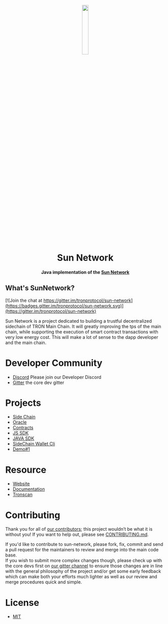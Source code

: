 <h1 align="center">
  <br>
  <img width=20% src="https://github.com/tronprotocol/wiki/blob/master/images/java-tron.jpg?raw=true">
  <br>
  Sun Network
  <br>
</h1>

<h4 align="center">
  Java implementation of the <a href="https://tron.network">Sun Network</a>
</h4>



## What's SunNetwork?

[![Join the chat at https://gitter.im/tronprotocol/sun-network](https://badges.gitter.im/tronprotocol/sun-network.svg)](https://gitter.im/tronprotocol/sun-network)

Sun Network is a project dedicated to building a trustful decentralized sidechain of TRON Main Chain. 
It will greatly improving the tps of the main chain, while supporting the execution of smart contract transactions with very low energy cost.
This will make a lot of sense to the dapp developer and the main chain.


# Developer Community

* [Discord](https://discord.gg/PXpCHV) Please join our Developer Discord
* [Gitter](https://gitter.im/tronprotocol/sun-network) the core dev gitter


# Projects
* [Side Chain](https://github.com/tronprotocol/sun-network/tree/develop/dapp-chain/side-chain)
* [Oracle](https://github.com/tronprotocol/sun-network/tree/develop/dapp-chain/oracle)
* [Contracts](https://github.com/tronprotocol/sun-network/tree/develop/dapp-chain/contract)
* [JS SDK](https://github.com/tronprotocol/sun-network/tree/develop/js-sdk)
* [JAVA SDK](https://github.com/tronprotocol/sun-network/tree/develop/sun-sdk)
* [SideChain Wallet Cli](https://github.com/tronprotocol/sun-network/tree/develop/sun-cli)
* [Demo#1](https://github.com/tronprotocol/sun-network/tree/develop/)


# Resource
* [Website](https://tron.network/sunnetwork/)
* [Documentation](https://tron.network/sunnetwork/doc)
* [Tronscan](https://tronscan.org/)


# Contributing
Thank you for all of [our contributors](https://github.com/tronprotocol/sun-network/graphs/contributors); this project wouldn’t be what it is without you! If you want to help out, please see [CONTRIBUTING.md](CONTRIBUTING.md).

If you'd like to contribute to sun-network, please fork, fix, commit and send a pull request for the maintainers to review and merge into the main code base.   
If you wish to submit more complex changes though, please check up with the core devs first on [our gitter channel](https://gitter.im/tronprotocol/sun-network) to ensure those changes are 
in line with the general philosophy of the project and/or get some early feedback which can make both your efforts much lighter as well as our review and merge procedures quick and simple.


# License
* [MIT](https://github.com/tronprotocol/sun-network/blob/master/LICENSE)
